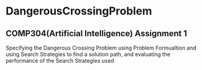 # DangerousCrossingProblem

## COMP304(Artificial Intelligence) Assignment 1

Specifying the Dangerous Crossing Problem using Problem Formualtion and using Search Strategies to find a solution path, and evaluating the performance of the Search Strategies used 
